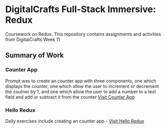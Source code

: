 # DigitalCrafts Full-Stack Immersive: Redux
Coursework on Redux. This repository contains assignments and activities from DigitalCrafts Week 11

## Summary of Work


### Counter App
Prompt was to create an counter app with three components, one which displays the counter, one which allow the user to increment or decrement the coutner by 1, and one which allow the user to add a number to a text field and add or subtract it from the counter [Visit Counter App](https://github.com/kjdonoghue/DC-Redux/tree/master/counter-app)

### Hello Redux
Daily exercises include creating an counter app - [Visit Hello Redux](https://github.com/kjdonoghue/DC-Redux/tree/master/hello-redux)